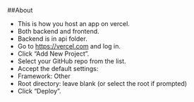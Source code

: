 ##About

- This is how you host an app on vercel.
- Both backend and frontend.
- Backend is in api folder.
- Go to https://vercel.com and log in.
- Click “Add New Project”.
- Select your GitHub repo from the list.
- Accept the default settings:
- Framework: Other
- Root directory: leave blank (or select the root if prompted)
- Click “Deploy”.
